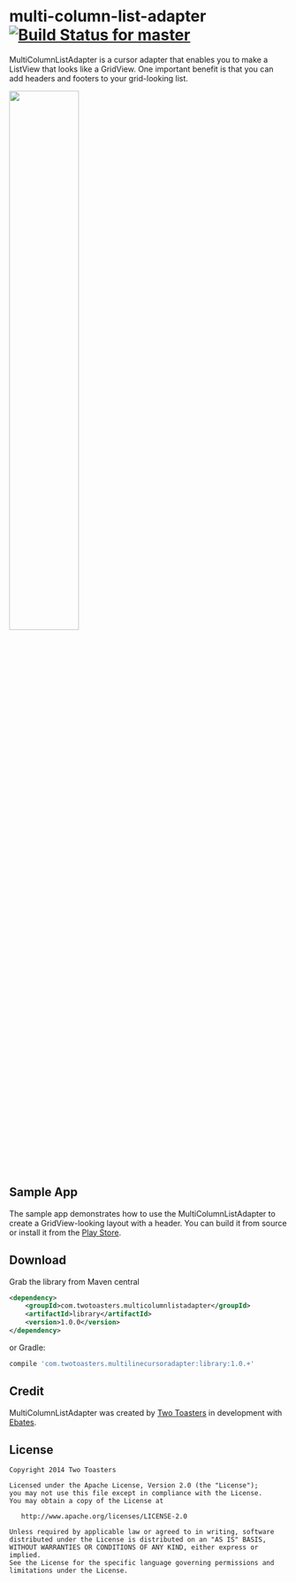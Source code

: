 # multi-column-list-adapter  &nbsp;&nbsp; [![Build Status for master](https://travis-ci.org/twotoasters/multi-column-list-adapter.svg?branch=master)](https://travis-ci.org/twotoasters/multi-column-list-adapter)

MultiColumnListAdapter is a cursor adapter that enables you to make a ListView that looks like a GridView. One important benefit is that you can add headers and footers to your grid-looking list.

<img src ="sample/play-store/n5-port.png" width="50%" height="50%">

## Sample App

The sample app demonstrates how to use the MultiColumnListAdapter to create a GridView-looking layout with a header. You can build it from source or install it from the [Play Store](https://play.google.com/store/apps/details?id=com.twotoasters.multicolumnlistadapter.sample).

## Download

Grab the library from Maven central

```xml
<dependency>
    <groupId>com.twotoasters.multicolumnlistadapter</groupId>
    <artifactId>library</artifactId>
    <version>1.0.0</version>
</dependency>
```

or Gradle:

```groovy
compile 'com.twotoasters.multilinecursoradapter:library:1.0.+'
```

## Credit

MultiColumnListAdapter was created by [Two Toasters](@twotoasters) in development with [Ebates](http://www.ebates.com).

## License

    Copyright 2014 Two Toasters

    Licensed under the Apache License, Version 2.0 (the "License");
    you may not use this file except in compliance with the License.
    You may obtain a copy of the License at

       http://www.apache.org/licenses/LICENSE-2.0

    Unless required by applicable law or agreed to in writing, software
    distributed under the License is distributed on an "AS IS" BASIS,
    WITHOUT WARRANTIES OR CONDITIONS OF ANY KIND, either express or implied.
    See the License for the specific language governing permissions and
    limitations under the License.
